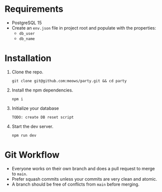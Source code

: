 # Requirements

- PostgreSQL 15
- Create an `env.json` file in project root and populate with the properties:
   - `db_user`
   - `db_name`

# Installation

1. Clone the repo.

   ```
   git clone git@github.com:meows/party.git && cd party
   ```

2. Install the npm dependencies.

   ```
   npm i
   ```

3. Initialize your database

   ```
   TODO: create DB reset script
   ```

4. Start the dev server.

   ```
   npm run dev
   ```

# Git Workflow

- Everyone works on their own branch and does a pull request to merge to `main`.
- Prefer squash commits unless your commits are very clean and atomic.
- A branch should be free of conflicts from `main` before merging.
